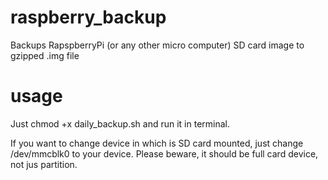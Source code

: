 # raspberry_backup
Backups RapspberryPi (or any other micro computer) SD card image to gzipped .img file

# usage
Just chmod +x daily_backup.sh and run it in terminal. 

If you want to change device in which is SD card mounted, just change /dev/mmcblk0 to your device. Please beware, it should be full card device, not jus partition.
